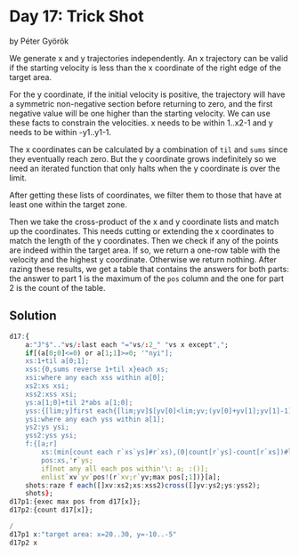 # Day 17: Trick Shot

by Péter Györök

We generate x and y trajectories independently. An x trajectory can be valid if the starting
velocity is less than the x coordinate of the right edge of the target area.

For the y coordinate, if the initial velocity is positive, the trajectory will have a symmetric
non-negative section before returning to zero, and the first negative value will be one higher
than the starting velocity. We can use these facts to constrain the velocities. x needs to be
within 1..x2-1 and y needs to be within -y1..y1-1.

The x coordinates can be calculated by a combination of `til` and `sums` since they eventually reach
zero. But the y coordinate grows indefinitely so we need an iterated function that only halts when
the y coordinate is over the limit.

After getting these lists of coordinates, we filter them to those that have at least one within the
target zone.

Then we take the cross-product of the x and y coordinate lists and match up the coordinates. This
needs cutting or extending the x coordinates to match the length of the y coordinates. Then we
check if any of the points are indeed within the target area. If so, we return a one-row table with
the velocity and the highest y coordinate. Otherwise we return nothing. After razing these results,
we get a table that contains the answers for both parts: the answer to part 1 is the maximum of the
`pos` column and the one for part 2 is the count of the table.


## Solution

```q
d17:{
    a:"J"$".."vs/:last each "="vs/:2_" "vs x except",";
    if[(a[0;0]<=0) or a[1;1]>=0; '"nyi"];
    xs:1+til a[0;1];
    xss:{0,sums reverse 1+til x}each xs;
    xsi:where any each xss within a[0];
    xs2:xs xsi;
    xss2:xss xsi;
    ys:a[1;0]+til 2*abs a[1;0];
    yss:{[lim;y]first each{[lim;yv]$[yv[0]<lim;yv;(yv[0]+yv[1];yv[1]-1)]}[lim]\[(0;y)]}[a[1;0]]each ys;
    ysi:where any each yss within a[1];
    ys2:ys ysi;
    yss2:yss ysi;
    f:{[a;r]
        xs:(min[count each r`xs`ys]#r`xs),(0|count[r`ys]-count[r`xs])#last r`xs;
        pos:xs,'r`ys;
        if[not any all each pos within'\: a; :()];
        enlist`xv`yv`pos!(r`xv;r`yv;max pos[;1])}[a];
    shots:raze f each([]xv:xs2;xs:xss2)cross([]yv:ys2;ys:yss2);
    shots};
d17p1:{exec max pos from d17[x]};
d17p2:{count d17[x]};

/
d17p1 x:"target area: x=20..30, y=-10..-5"
d17p2 x
```

